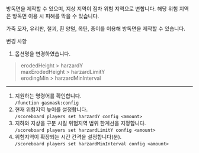 방독면을 제작할 수 있으며, 지상 지역이 점차 위험 지역으로 변합니다.
해당 위험 지역은 방독면 이용 시 피해를 막을 수 있습니다.

가죽 모자, 유리판, 철괴, 흰 양털, 목탄, 종이를 이용해 방독면을 제작할 수 있습니다.

변경 사항
1. 옵션명을 변경하였습니다.
>   erodedHeight > harzardY  
>   maxErodedHeight > harzardLimitY  
>   erodingMin > harzardMinInterval  

- - -

1. 지원하는 명령어를 확인합니다.  
`/function gasmask:config`
2. 현재 위험지역 높이를 설정합니다.  
`/scoreboard players set harzardY config <amount>`
3. 지하와 지상을 구분 시킬 위험지역 범위 한계선을 지정합니다.  
`/scoreboard players set harzardLimitY config <amount>`
4. 위험지역이 확장되는 시간 간격을 설정합니다(분).  
`/scoreboard players set harzardMinInterval config <amount>`
